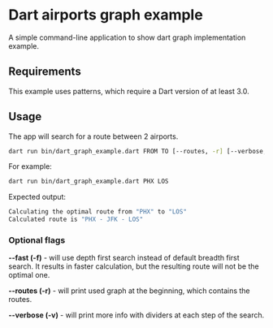 # Dart airports graph example

A simple command-line application to show dart graph implementation example.

## Requirements
This example uses patterns, which require a Dart version of at least 3.0.

## Usage
The app will search for a route between 2 airports.
```bash
dart run bin/dart_graph_example.dart FROM TO [--routes, -r] [--verbose, -v] [--fast, -f]
```

For example:
```bash
dart run bin/dart_graph_example.dart PHX LOS
```

Expected output:
```bash
Calculating the optimal route from "PHX" to "LOS"
Calculated route is "PHX - JFK - LOS"
```

### Optional flags
**--fast (-f)** - will use depth first search instead of default breadth first search. It results in faster calculation, but the resulting route will not be the optimal one.

**--routes (-r)** - will print used graph at the beginning, which contains the routes. 

**--verbose (-v)** - will print more info with dividers at each step of the search.

